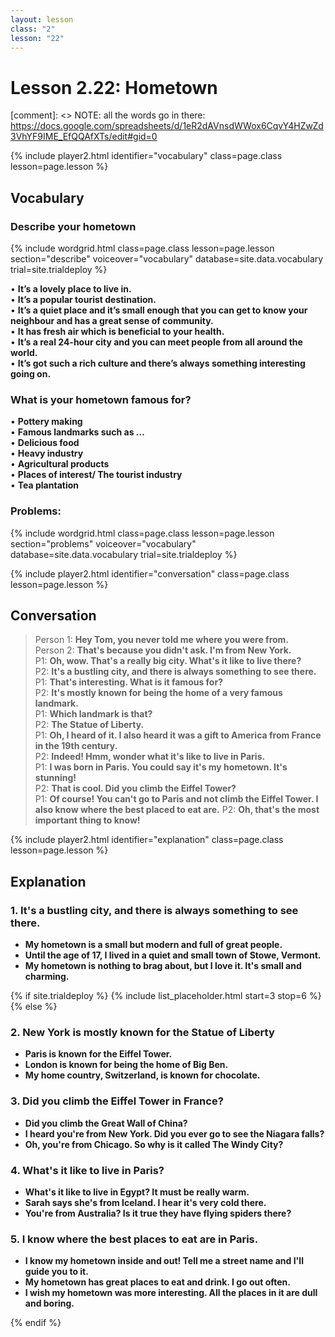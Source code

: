 ```yaml
---
layout: lesson
class: "2"
lesson: "22"
---
```



# Lesson 2.22: Hometown

[comment]: <> NOTE: all the words go in there: https://docs.google.com/spreadsheets/d/1eR2dAVnsdWWox6CqvY4HZwZd3VhYF9IME_EfQQAfXTs/edit#gid=0

{% include player2.html identifier="vocabulary" class=page.class lesson=page.lesson %}
## Vocabulary 


### Describe your hometown 


{% include wordgrid.html 
		class=page.class 
		lesson=page.lesson 
		section="describe"
		voiceover="vocabulary"
		database=site.data.vocabulary 
		trial=site.trialdeploy %}


 
•  **It’s a lovely place to live in.**   
•  **It’s a popular tourist destination.**  
•  **It’s a quiet place and it’s small enough that you can get to know your neighbour and has a great sense of community.**   
•  **It has fresh air which is beneficial to your health.**   
•  **It’s a real 24-hour city and you can meet people from all around the world.**  
•  **It’s got such a rich culture and there’s always something interesting going on.**   



### What is your hometown famous for? 
•  **Pottery making**   
•  **Famous landmarks such as …**   
•  **Delicious food**   
•  **Heavy industry**   
•  **Agricultural products**   
•  **Places of interest/ The tourist industry**  
•  **Tea plantation**   

### Problems: 


{% include wordgrid.html 
		class=page.class 
		lesson=page.lesson 
		section="problems"
		voiceover="vocabulary"
		database=site.data.vocabulary 
		trial=site.trialdeploy %}



{% include player2.html identifier="conversation" class=page.class lesson=page.lesson %}

## Conversation

> Person 1: **Hey Tom, you never told me where you were from.**   
> Person 2: **That's because you didn't ask. I'm from New York.**    
> P1: **Oh, wow. That's a really big city. What's it like to live there?**     
> P2: **It's a bustling city, and there is always something to see there.**   
> P1: **That's interesting. What is it famous for?**    
> P2: **It's mostly known for being the home of a very famous landmark.**   
> P1: **Which landmark is that?**  
> P2: **The Statue of Liberty.**  
> P1: **Oh, I heard of it. I also heard it was a gift to America from France in the 19th century.**  
> P2: **Indeed! Hmm, wonder what it's like to live in Paris.**  
> P1: **I was born in Paris. You could say it's my hometown. It's stunning!**  
> P2: **That is cool. Did you climb the Eiffel Tower?**  
> P1: **Of course! You can't go to Paris and not climb the Eiffel Tower. I also know where the best placed to eat are.**
> P2: **Oh, that's the most important thing to know!**   


{% include player2.html identifier="explanation" class=page.class lesson=page.lesson %}

## Explanation
### 1. It's a bustling city, and there is always something to see there. 
- **My hometown is a small but modern and full of great people.**
- **Until the age of 17, I lived in a quiet and small town of Stowe, Vermont.**
- **My hometown is nothing to brag about, but I love it. It's small and charming.**

{% if site.trialdeploy %}
  {% include list_placeholder.html start=3 stop=6 %}
  {% else %}
 

### 2. New York is mostly known for the Statue of Liberty
- **Paris is known for the Eiffel Tower.**
- **London is known for being the home of Big Ben.**
- **My home country, Switzerland, is known for chocolate.**

### 3. Did you climb the Eiffel Tower in France?
- **Did you climb the Great Wall of China?**
- **I heard you're from New York. Did you ever go to see the Niagara falls?**
- **Oh, you're from Chicago. So why is it called The Windy City?**

### 4. What's it like to live in Paris?
- **What's it like to live in Egypt? It must be really warm.**
- **Sarah says she's from Iceland. I hear it's very cold there.**
- **You're from Australia? Is it true they have flying spiders there?**

### 5. I know where the best places to eat are in Paris.
- **I know my hometown inside and out! Tell me a street name and I'll guide you to it.**
- **My hometown has great places to eat and drink. I go out often.**
- **I wish my hometown was more interesting. All the places in it are dull and boring.**


 {% endif %}
